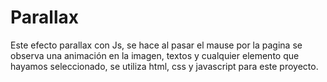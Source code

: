 # Parallax
Este efecto parallax con Js, se hace al pasar el mause por la pagina se observa una animación en la imagen, textos y cualquier elemento
que hayamos seleccionado, se utiliza html, css y javascript para este proyecto.
